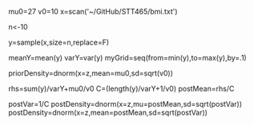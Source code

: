 
 mu0=27
 v0=10
 x=scan('~/GitHub/STT465/bmi.txt')
 
 n<-10

 y=sample(x,size=n,replace=F)

 meanY=mean(y)
 varY=var(y)
 myGrid=seq(from=min(y),to=max(y),by=.1)

 priorDensity=dnorm(x=z,mean=mu0,sd=sqrt(v0))

 rhs=sum(y)/varY+mu0/v0
 C=(length(y)/varY+1/v0)
 postMean=rhs/C

 postVar=1/C
 postDensity=dnorm(x=z,mu=postMean,sd=sqrt(postVar))
 postDensity=dnorm(x=z,mean=postMean,sd=sqrt(postVar))

